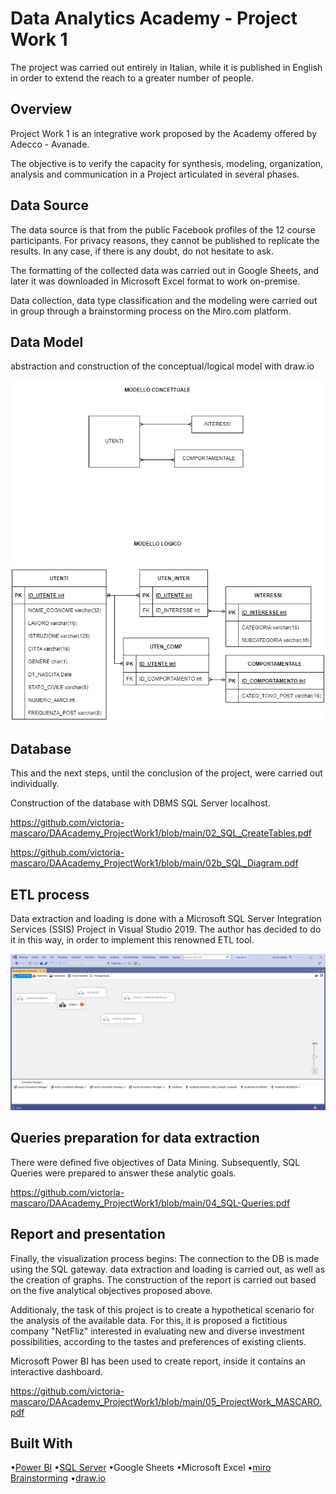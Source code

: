 # Data Analytics Academy - Project Work 1

The project was carried out entirely in Italian, while it is published in English in order to extend the reach to a greater number of people.

## Overview

Project Work 1 is an integrative work proposed by the Academy offered by Adecco - Avanade. 

The objective is to verify the capacity for synthesis, modeling, organization, analysis and communication in a Project articulated in several phases.

## Data Source

The data source is that from the public Facebook profiles of the 12 course participants. For privacy reasons, they cannot be published to replicate the results. In any case, if there is any doubt, do not hesitate to ask.

The formatting of the collected data was carried out in Google Sheets, and later it was downloaded in Microsoft Excel format to work on-premise.

Data collection, data type classification and the modeling were carried out in group through a brainstorming process on the Miro.com platform.

## Data Model

abstraction and construction of the conceptual/logical model with draw.io

<img width="620" alt="DataModel" src="https://github.com/victoria-mascaro/DAAcademy_ProjectWork1/blob/main/01_Model-CL.png">

## Database

This and the next steps, until the conclusion of the project, were carried out individually.

Construction of the database with DBMS SQL Server localhost.

https://github.com/victoria-mascaro/DAAcademy_ProjectWork1/blob/main/02_SQL_CreateTables.pdf

https://github.com/victoria-mascaro/DAAcademy_ProjectWork1/blob/main/02b_SQL_Diagram.pdf

## ETL process

Data extraction and loading is done with a Microsoft SQL Server Integration Services (SSIS) Project in Visual Studio 2019. The author has decided to do it in this way, in order to implement this renowned ETL tool.

<img width="720" alt="ETL" src="https://github.com/victoria-mascaro/DAAcademy_ProjectWork1/blob/main/03_EL.png">

## Queries preparation for data extraction

There were defined five objectives of Data Mining. Subsequently, SQL Queries were prepared to answer these analytic goals.

https://github.com/victoria-mascaro/DAAcademy_ProjectWork1/blob/main/04_SQL-Queries.pdf

## Report and presentation

Finally, the visualization process begins: The connection to the DB is made using the SQL gateway. data extraction and loading is carried out, as well as the creation of graphs. The construction of the report is carried out based on the five analytical objectives proposed above.

Additionaly, the task of this project is to create a hypothetical scenario for the analysis of the available data. For this, it is proposed a fictitious company "NetFliz" interested in evaluating new and diverse investment possibilities, according to the tastes and preferences of existing clients.

Microsoft Power BI has been used to create report, inside it contains an interactive dashboard.

https://github.com/victoria-mascaro/DAAcademy_ProjectWork1/blob/main/05_ProjectWork_MASCARO.pdf

## Built With

•[Power BI](https://powerbi.microsoft.com/en-us/)
•[SQL Server](https://www.microsoft.com/en-us/sql-server/sql-server-downloads)
•Google Sheets
•Microsoft Excel
•[miro Brainstorming](https://miro.com/)
•[draw.io](https://app.diagrams.net/)
